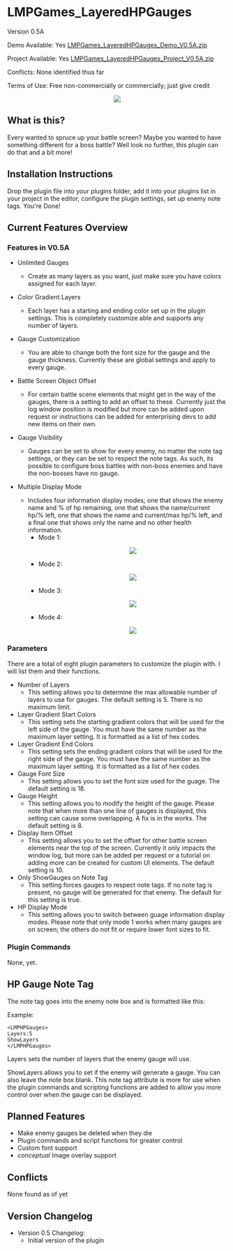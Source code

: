 # LMPGames_LayeredHPGauges
Version 0.5A

Demo Available: Yes [LMPGames_LayeredHPGauges_Demo_V0.5A.zip](http://lmpgames.com/RMMV/Plugins/LMPGames_LayeredHPGauges_Demo_V0.5A.zip)

Project Available: Yes [LMPGames_LayeredHPGauges_Project_V0.5A.zip](http://lmpgames.com/RMMV/Plugins/LMPGames_LayeredHPGauges_Project_V0.5A.zip)

Conflicts: None identified thus far

Terms of Use: Free non-commercially or commercially; just give credit

<p align="center"><img src="https://i.ibb.co/7nC5g1w/hpg-img1.png"/></p>

## What is this?
Every wanted to spruce up your battle screen?  Maybe you wanted to have something different for a boss battle?  Well look no further, this plugin can do that and a bit more!


## Installation Instructions
Drop the plugin file into your plugins folder, add it into your plugins list in your project in the editor, configure the plugin settings, set up enemy note tags.  You're Done!


## Current Features Overview
### Features in V0.5A
- Unlimited Gauges
  - Create as many layers as you want, just make sure you have colors assigned for each layer.



- Color Gradient Layers
  - Each layer has a starting and ending color set up in the plugin settings.  This is completely customize able and supports any number of layers.



- Gauge Customization
  - You are able to change both the font size for the gauge and the gauge thickness.  Currently these are global settings and apply to every gauge.



- Battle Screen Object Offset
  - For certain battle scene elements that might get in the way of the gauges, there is a setting to add an offset to these.  Currently just the log window position is modified but more can be added upon request or instructions can be added for enterprising devs to add new items on their own.



- Gauge Visibility
  - Gauges can be set to show for every enemy, no matter the note tag settings, or they can be set to respect the note tags.  As such, its possible to configure boss battles with non-boss enemies and have the non-bosses have no gauge.



- Multiple Display Mode
  - Includes four information display modes; one that shows the enemy name and % of hp remaining, one that shows the name/current hp/% left, one that shows the name and current/max hp/% left, and a final one that shows only the name and no other health information.
    - Mode 1:  <p align="center"><img src="https://i.ibb.co/zstD2YQ/lhg-m1.png"/></p>
    - Mode 2:  <p align="center"><img src="https://i.ibb.co/wJ5Yvy9/lhg-m2.png"/></p>
    - Mode 3:  <p align="center"><img src="https://i.ibb.co/5FGdpFr/lhg-m3.png"/></p>
    - Mode 4:  <p align="center"><img src="https://i.ibb.co/HVG27wR/lhg-m4.png"/></p>





### Parameters
There are a total of eight plugin parameters to customize the plugin with.  I will list them and their functions.

- Number of Layers
  - This setting allows you to determine the max allowable number of layers to use for gauges.  The default setting is 5.  There is no maximum limit.
- Layer Gradient Start Colors
  - This setting sets the starting gradient colors that will be used for the left side of the gauge.  You must have the same number as the maximum layer setting.  It is formatted as a list of hex codes.
- Layer Gradient End Colors
  - This setting sets the ending gradient colors that will be used for the right side of the gauge.  You must have the same number as the maximum layer setting.  It is formatted as a list of hex codes.
- Gauge Font Size
  - This setting allows you to set the font size used for the guage.  The default setting is 18.
- Gauge Height
  - This setting allows you to modify the height of the gauge.  Please note that when more than one line of gauges is displayed, this setting can cause some overlapping.  A fix is in the works.  The default setting is 8.
- Display Item Offset
  - This setting allows you to set the offset for other battle screen elements near the top of the screen.  Currently it only impacts the window log, but more can be added per request or a tutorial on adding more can be created for custom UI elements.  The default setting is 10.
- Only ShowGauges on Note Tag
  - This setting forces gauges to respect note tags.  If no note tag is present, no gauge will be generated for that enemy.  The default for this setting is true.
- HP Display Mode
  - This setting allows you to switch between guage information display modes.  Please note that only mode 1 works when many gauges are on screen; the others do not fit or require lower font sizes to fit.



### Plugin Commands
None, yet.



## HP Gauge Note Tag
The note tag goes into the enemy note box and is formatted like this:

Example:
```
<LMPHPGauges>
Layers:5
ShowLayers
</LMPHPGauges>
```

Layers sets the number of layers that the enemy gauge will use.

ShowLayers allows you to set if the enemy will generate a gauge.  You can also leave the note box blank.  This note tag attribute is more for use when the plugin commands and scripting functions are added to allow you more control over when the gauge can be displayed.



## Planned Features
- Make enemy gauges be deleted when they die
- Plugin commands and script functions for greater control
- Custom font support
- *conceptual* Image overlay support



## Conflicts
None found as of yet

## Version Changelog
- Version 0.5 Changelog:
  - Initial version of the plugin
